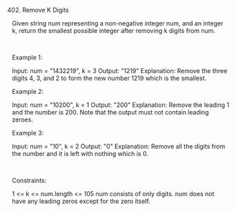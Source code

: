 402. Remove K Digits

Given string num representing a non-negative integer num, and an integer k, return the smallest possible integer after removing k digits from num.

 

Example 1:

Input: num = "1432219", k = 3
Output: "1219"
Explanation: Remove the three digits 4, 3, and 2 to form the new number 1219 which is the smallest.


Example 2:

Input: num = "10200", k = 1
Output: "200"
Explanation: Remove the leading 1 and the number is 200. Note that the output must not contain leading zeroes.


Example 3:

Input: num = "10", k = 2
Output: "0"
Explanation: Remove all the digits from the number and it is left with nothing which is 0.


 

Constraints:

1 <= k <= num.length <= 105
num consists of only digits.
num does not have any leading zeros except for the zero itself.